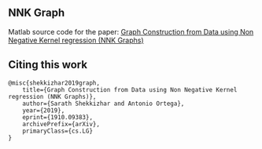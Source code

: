 ## NNK Graph
Matlab source code for the paper: [
Graph Construction from Data using Non Negative Kernel regression (NNK Graphs)](https://arxiv.org/abs/1910.09383)

## Citing this work
```
@misc{shekkizhar2019graph,
    title={Graph Construction from Data using Non Negative Kernel regression (NNK Graphs)},
    author={Sarath Shekkizhar and Antonio Ortega},
    year={2019},
    eprint={1910.09383},
    archivePrefix={arXiv},
    primaryClass={cs.LG}
}
```
